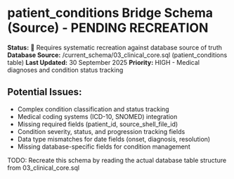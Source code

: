 # patient_conditions Bridge Schema (Source) - PENDING RECREATION

**Status:** 🚧 Requires systematic recreation against database source of truth
**Database Source:** /current_schema/03_clinical_core.sql (patient_conditions table)
**Last Updated:** 30 September 2025
**Priority:** HIGH - Medical diagnoses and condition status tracking

## Potential Issues:
- Complex condition classification and status tracking
- Medical coding systems (ICD-10, SNOMED) integration
- Missing required fields (patient_id, source_shell_file_id)
- Condition severity, status, and progression tracking fields
- Data type mismatches for date fields (onset, diagnosis, resolution)
- Missing database-specific fields for condition management

TODO: Recreate this schema by reading the actual database table structure from 03_clinical_core.sql